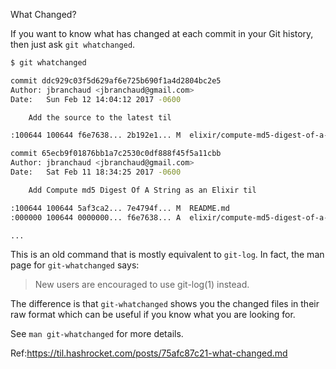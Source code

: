 What Changed?

If you want to know what has changed at each commit in your Git history,
then just ask `git whatchanged`.

```bash
$ git whatchanged

commit ddc929c03f5d629af6e725b690f1a4d2804bc2e5
Author: jbranchaud <jbranchaud@gmail.com>
Date:   Sun Feb 12 14:04:12 2017 -0600

    Add the source to the latest til

:100644 100644 f6e7638... 2b192e1... M  elixir/compute-md5-digest-of-a-string.md

commit 65ecb9f01876bb1a7c2530c0df888f45f5a11cbb
Author: jbranchaud <jbranchaud@gmail.com>
Date:   Sat Feb 11 18:34:25 2017 -0600

    Add Compute md5 Digest Of A String as an Elixir til

:100644 100644 5af3ca2... 7e4794f... M  README.md
:000000 100644 0000000... f6e7638... A  elixir/compute-md5-digest-of-a-string.md

...
```

This is an old command that is mostly equivalent to `git-log`. In fact, the
man page for `git-whatchanged` says:

> New users are encouraged to use git-log(1) instead.

The difference is that `git-whatchanged` shows you the changed files in
their raw format which can be useful if you know what you are looking for.

See `man git-whatchanged` for more details.

Ref:https://til.hashrocket.com/posts/75afc87c21-what-changed.md
